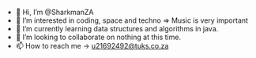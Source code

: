 - 👋 Hi, I’m @SharkmanZA
- 👀 I’m interested in coding, space and techno => Music is very important
- 🌱 I’m currently learning data structures and algorithms in java.
- 💞️ I’m looking to collaborate on nothing at this time.
- 📫 How to reach me -> u21692492@tuks.co.za

<!---
SharkmanZA/SharkmanZA is a ✨ special ✨ repository because its `README.md` (this file) appears on your GitHub profile.
You can click the Preview link to take a look at your changes.
--->
